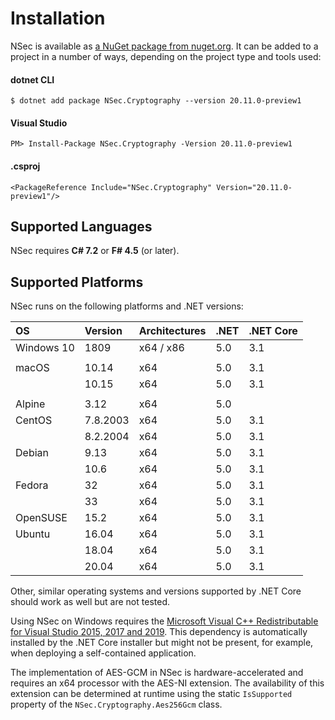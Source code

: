 # Installation

NSec is available as
[a NuGet package from nuget.org](https://www.nuget.org/packages/NSec.Cryptography/20.11.0-preview1).
It can be added to a project in a number of ways, depending on the project type
and tools used:


#### dotnet CLI

    $ dotnet add package NSec.Cryptography --version 20.11.0-preview1

#### Visual Studio

    PM> Install-Package NSec.Cryptography -Version 20.11.0-preview1

#### .csproj

    <PackageReference Include="NSec.Cryptography" Version="20.11.0-preview1"/>


## Supported Languages

NSec requires **C# 7.2** or **F# 4.5** (or later).


## Supported Platforms

NSec runs on the following platforms and .NET versions:

| OS            | Version  | Architectures | .NET          | .NET Core   |
|:------------- |:-------- |:------------- |:--------------|:------------|
| Windows 10    | 1809     | x64 / x86     | 5.0           | 3.1         |
|               |          |               |               |             |
| macOS         | 10.14    | x64           | 5.0           | 3.1         |
|               | 10.15    | x64           | 5.0           | 3.1         |
|               |          |               |               |             |
| Alpine        | 3.12     | x64           | 5.0           |             |
| CentOS        | 7.8.2003 | x64           | 5.0           | 3.1         |
|               | 8.2.2004 | x64           | 5.0           | 3.1         |
| Debian        | 9.13     | x64           | 5.0           | 3.1         |
|               | 10.6     | x64           | 5.0           | 3.1         |
| Fedora        | 32       | x64           | 5.0           | 3.1         |
|               | 33       | x64           | 5.0           | 3.1         |
| OpenSUSE      | 15.2     | x64           | 5.0           | 3.1         |
| Ubuntu        | 16.04    | x64           | 5.0           | 3.1         |
|               | 18.04    | x64           | 5.0           | 3.1         |
|               | 20.04    | x64           | 5.0           | 3.1         |

Other, similar operating systems and versions supported by .NET Core should
work as well but are not tested.

Using NSec on Windows requires the
[Microsoft Visual C++ Redistributable for Visual Studio 2015, 2017 and 2019](https://support.microsoft.com/en-us/help/2977003/the-latest-supported-visual-c-downloads).
This dependency is automatically installed by the .NET Core installer but might
not be present, for example, when deploying a self-contained application.

The implementation of AES-GCM in NSec is hardware-accelerated and requires an
x64 processor with the AES-NI extension. The availability of this extension can
be determined at runtime using the static `IsSupported` property of the
`NSec.Cryptography.Aes256Gcm` class.
